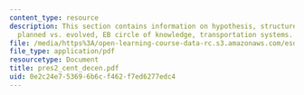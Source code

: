 ```yaml
---
content_type: resource
description: This section contains information on hypothesis, structured vs. unstructured,
  planned vs. evolved, EB circle of knowledge, transportation systems.
file: /media/https%3A/open-learning-course-data-rc.s3.amazonaws.com/esd-342-advanced-system-architecture-spring-2006/0e2c24e753696b6cf462f7ed6277edc4_pres2_cent_decen.pdf
file_type: application/pdf
resourcetype: Document
title: pres2_cent_decen.pdf
uid: 0e2c24e7-5369-6b6c-f462-f7ed6277edc4
---
```

